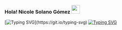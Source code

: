 ### Hola! Nicole Solano Gómez <img src="https://media.giphy.com/media/hvRJCLFzcasrR4ia7z/giphy.gif" width="28">
[![Typing SVG](https://readme-typing-svg.demolab.com?font=Roboto+Mono&pause=1000&color=EE6DFF&center=verdadero&vCenter=verdadero&width=500&lines=En+la+ruta+de+ser+una+desarrolladora+web.)](https://git.io/typing-svg)
[![Typing SVG](https://readme-typing-svg.demolab.com?font=Roboto+Mono&pause=1000&color=4B0082&center=true&vCenter=true&width=500&lines=¡Aprendiendo+a+codificar+y+a+dominar+la+máquina%2C+una+línea+de+código+a+la+vez!+🤖💥)](https://git.io/typing-svg)



<!--
**Nicole281/Nicole281** is a ✨ _special_ ✨ repository because its `README.md` (this file) appears on your GitHub profile.

Here are some ideas to get you started:

- 🔭 I’m currently working on ...
- 🌱 I’m currently learning ...
- 👯 I’m looking to collaborate on ...
- 🤔 I’m looking for help with ...
- 💬 Ask me about ...
- 📫 How to reach me: ...
- 😄 Pronouns: ...
- ⚡ Fun fact: ...
-->
